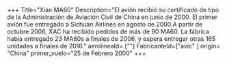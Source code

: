+++
Title="Xian MA60"
Description="El avión recibió su certificado de tipo de la Administración de Aviación Civil de China en junio de 2000. El primer avión fue entregado a Sichuan Airlines en agosto de 2000.A partir de octubre 2006, XAC ha recibido pedidos de más de 90 MA60. La fábrica había entregado 23 MA60s a finales de 2006, y espera entregar otras 165 unidades a finales de 2016."
aerolineaId= [""]
FabricanteId=["avic" ] 
origin= "China"
primer_vuelo="25 de Febrero 2000"
+++
